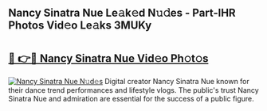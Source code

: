 ## Nancy Sinatra Nue Le𝚊k𝚎d N𝚞𝚍es - Part-lHR Photos Vid𝚎o Le𝚊ks 3MUKy

# <h2><a href="http://fb4ndd.evod.top/?m=Nancy+Sinatra+Nue">🔗 👉🔴 Nancy Sinatra Nue Vid𝚎o Ph𝚘t𝚘s</a></h2>

[![Nancy Sinatra Nue N𝚞d𝚎s](https://i.imgur.com/8V9OHl7.gif)](http://fb4ndd.evod.top/?m=Nancy+Sinatra+Nue)
Digital creator Nancy Sinatra Nue known for their dance trend performances and lifestyle vlogs. The public's trust Nancy Sinatra Nue and admiration are essential for the success of a public figure. 
